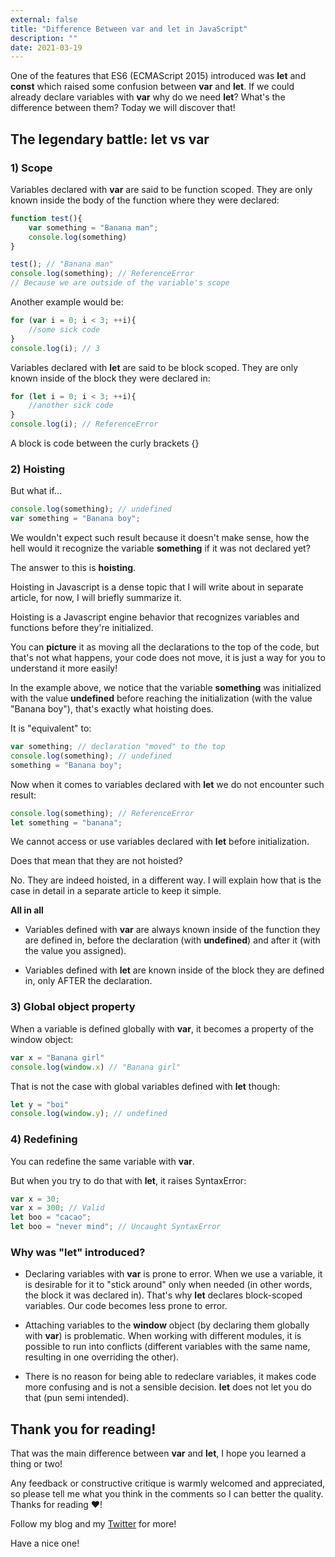 ```yaml
---
external: false
title: "Difference Between var and let in JavaScript"
description: ""
date: 2021-03-19
---
```


One of the features that ES6 (ECMAScript 2015) introduced was **let** and **const** which raised some confusion between **var** and **let**. If we could already declare variables with **var** why do we need **let**? What's the difference between them? Today we will discover that!


## The legendary battle: let vs var

### 1) Scope

Variables declared with **var** are said to be function scoped. They are only known inside the body of the function where they were declared:


```javascript
function test(){
    var something = "Banana man";
    console.log(something)
}

test(); // "Banana man"
console.log(something); // ReferenceError
// Because we are outside of the variable's scope
``` 

Another example would be:

```javascript
for (var i = 0; i < 3; ++i){
    //some sick code
}
console.log(i); // 3
``` 


Variables declared with **let** are said to be block scoped. They are only known inside of the block they were declared in:


```javascript
for (let i = 0; i < 3; ++i){
    //another sick code
}
console.log(i); // ReferenceError
``` 

A block is code between the curly brackets {} 


###  2) Hoisting

But what if...


```javascript
console.log(something); // undefined
var something = "Banana boy";
``` 

We wouldn't expect such result because it doesn't make sense, how the hell would it recognize the variable **something** if it was not declared yet?

The answer to this is **hoisting**.

Hoisting in Javascript is a dense topic that I will write about in separate article, for now, I will briefly summarize it.

Hoisting is a Javascript engine behavior that recognizes variables and functions before they're initialized.

You can **picture** it as moving all the declarations to the top of the code, but that's not what happens, your code does not move, it is just a way for you to understand it more easily!

In the example above, we notice that the variable **something** was initialized with the value **undefined** before reaching the initialization (with the value "Banana boy"), that's exactly what hoisting does.

It is "equivalent" to:


```javascript
var something; // declaration "moved" to the top
console.log(something); // undefined
something = "Banana boy";
``` 

Now when it comes to variables declared with **let** we do not encounter such result:


```javascript
console.log(something); // ReferenceError
let something = "banana"; 
``` 

We cannot access or use variables declared with **let** before initialization.

Does that mean that they are not hoisted?

No. They are indeed hoisted, in a different way. I will explain how that is the case in detail in a separate article to keep it simple.

**All in all**

- Variables defined with **var** are always known inside of the function they are defined in, before the declaration (with **undefined**) and after it (with the value you assigned).

- Variables defined with **let** are known inside of the block they are defined in, only AFTER the declaration.


### 3) Global object property

When a variable is defined globally with **var**, it becomes a property of the window object:


```javascript
var x = "Banana girl"
console.log(window.x) // "Banana girl"
``` 


That is not the case with global variables defined with **let** though:


```javascript
let y = "boi"
console.log(window.y); // undefined
``` 

### 4) Redefining

You can redefine the same variable with **var**.

But when you try to do that with **let**, it raises SyntaxError:


```javascript
var x = 30;
var x = 300; // Valid
let boo = "cacao";
let boo = "never mind"; // Uncaught SyntaxError
``` 


### Why was "let" introduced?

- Declaring variables with **var** is prone to error. When we use a variable, it is desirable for it to "stick around" only when needed (in other words, the block it was declared in). That's why **let** declares block-scoped variables. Our code becomes less prone to error.

- Attaching variables to the **window** object (by declaring them globally with **var**) is problematic. When working with different modules, it is possible to run into conflicts (different variables with the same name, resulting in one overriding the other).

- There is no reason for being able to redeclare variables, it makes code more confusing and is not a sensible decision. **let** does not let you do that (pun semi intended).

## Thank you for reading!

That was the main difference between **var** and **let**, I hope you learned a thing or two!

Any feedback or constructive critique is warmly welcomed and appreciated, so please tell me what you think in the comments so I can better the quality. Thanks for reading ❤️!

Follow my blog and my [Twitter](https://twitter.com/yamanidev) for more!

Have a nice one!



 







